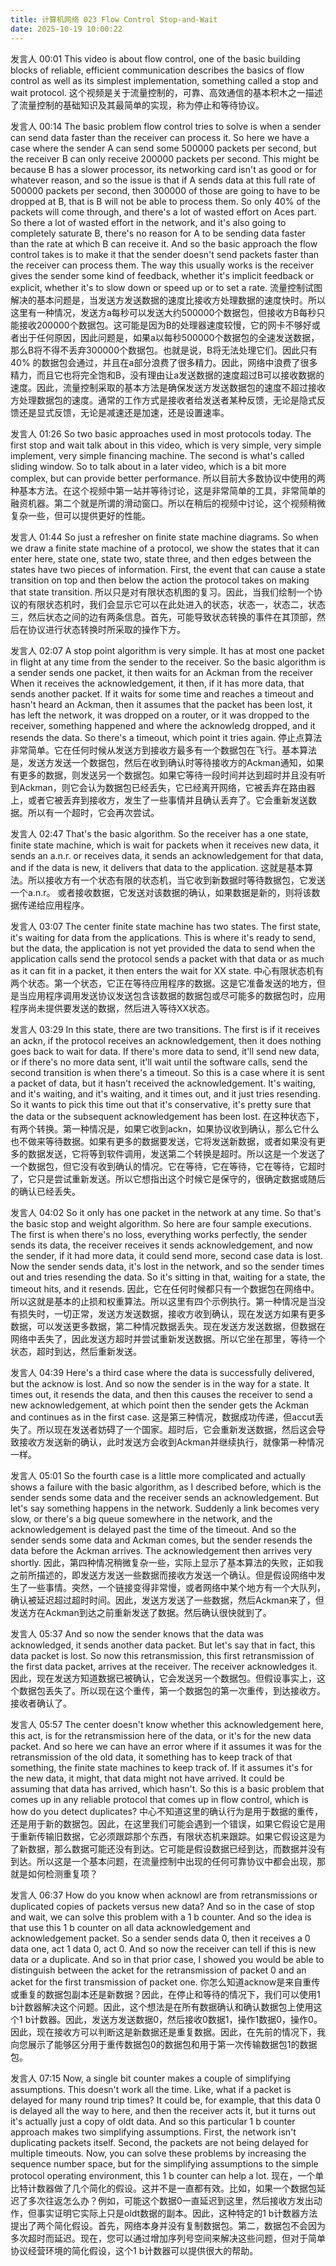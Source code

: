 ```yaml
---
title: 计算机网络 023 Flow Control Stop-and-Wait
date: 2025-10-19 10:00:22
---
```



发言人   00:01
This video is about flow control, one of the basic building blocks of reliable, efficient communication describes the basics of flow control as well as its simplest implementation, something called a stop and wait protocol. 
这个视频是关于流量控制的，可靠、高效通信的基本积木之一描述了流量控制的基础知识及其最简单的实现，称为停止和等待协议。

发言人   00:14
The basic problem flow control tries to solve is when a sender can send data faster than the receiver can process it. So here we have a case where the sender A can send some 500000 packets per second, but the receiver B can only receive 200000 packets per second. This might be because B has a slower processor, its networking card isn't as good or for whatever reason, and so the issue is that if A sends data at this full rate of 500000 packets per second, then 300000 of those are going to have to be dropped at B, that is B will not be able to process them. So only 40% of the packets will come through, and there's a lot of wasted effort on Aces part. So there a lot of wasted effort in the network, and it's also going to completely saturate B, there's no reason for A to be sending data faster than the rate at which B can receive it. And so the basic approach the flow control takes is to make it that the sender doesn't send packets faster than the receiver can process them. The way this usually works is the receiver gives the sender some kind of feedback, whether it's implicit feedback or explicit, whether it's to slow down or speed up or to set a rate. 
流量控制试图解决的基本问题是，当发送方发送数据的速度比接收方处理数据的速度快时。所以这里有一种情况，发送方a每秒可以发送大约500000个数据包，但接收方B每秒只能接收200000个数据包。这可能是因为B的处理器速度较慢，它的网卡不够好或者出于任何原因，因此问题是，如果a以每秒500000个数据包的全速发送数据，那么B将不得不丢弃300000个数据包。也就是说，B将无法处理它们。因此只有40% 的数据包会通过，并且在a部分浪费了很多精力。因此，网络中浪费了很多精力，而且它也将完全饱和B，没有理由让a发送数据的速度超过B可以接收数据的速度。因此，流量控制采取的基本方法是确保发送方发送数据包的速度不超过接收方处理数据包的速度。通常的工作方式是接收者给发送者某种反馈，无论是隐式反馈还是显式反馈，无论是减速还是加速，还是设置速率。

发言人   01:26
So two basic approaches used in most protocols today. The first stop and wait talk about in this video, which is very simple, very simple implement, very simple financing machine. The second is what's called sliding window. So to talk about in a later video, which is a bit more complex, but can provide better performance. 
所以目前大多数协议中使用的两种基本方法。在这个视频中第一站并等待讨论，这是非常简单的工具，非常简单的融资机器。第二个就是所谓的滑动窗口。所以在稍后的视频中讨论，这个视频稍微复杂一些，但可以提供更好的性能。

发言人   01:44
So just a refresher on finite state machine diagrams. So when we draw a finite state machine of a protocol, we show the states that it can enter here, state one, state two, state three, and then edges between the states have two pieces of information. First, the event that can cause a state transition on top and then below the action the protocol takes on making that state transition. 
所以只是对有限状态机图的复习。因此，当我们绘制一个协议的有限状态机时，我们会显示它可以在此处进入的状态，状态一，状态二，状态三，然后状态之间的边有两条信息。首先，可能导致状态转换的事件在其顶部，然后在协议进行状态转换时所采取的操作下方。

发言人   02:07
A stop point algorithm is very simple. It has at most one packet in flight at any time from the sender to the receiver. So the basic algorithm is a sender sends one packet, it then waits for an Ackman from the receiver When it receives the acknowledgement, it then, if it has more data, that sends another packet. If it waits for some time and reaches a timeout and hasn't heard an Ackman, then it assumes that the packet has been lost, it has left the network, it was dropped on a router, or it was dropped to the receiver, something happened and where the acknowledg dropped, and it resends the data. So there's a timeout, which point it tries again. 
停止点算法非常简单。它在任何时候从发送方到接收方最多有一个数据包在飞行。基本算法是，发送方发送一个数据包，然后在收到确认时等待接收方的Ackman通知，如果有更多的数据，则发送另一个数据包。如果它等待一段时间并达到超时并且没有听到Ackman，则它会认为数据包已经丢失，它已经离开网络，它被丢弃在路由器上，或者它被丢弃到接收方，发生了一些事情并且确认丢弃了。它会重新发送数据。所以有一个超时，它会再次尝试。


发言人   02:47
That's the basic algorithm. So the receiver has a one state, finite state machine, which is wait for packets when it receives new data, it sends an a.n.r. or receives data, it sends an acknowledgement for that data, and if the data is new, it delivers that data to the application. 
这就是基本算法。所以接收方有一个状态有限的状态机，当它收到新数据时等待数据包，它发送一个a.n.r。 或者接收数据，它发送对该数据的确认，如果数据是新的，则将该数据传递给应用程序。



发言人   03:07
The center finite state machine has two states. The first state, it's waiting for data from the applications. This is where it's ready to send, but the data, the application is not yet provided the data to send when the application calls send the protocol sends a packet with that data or as much as it can fit in a packet, it then enters the wait for XX state. 
中心有限状态机有两个状态。第一个状态，它正在等待应用程序的数据。这是它准备发送的地方，但是当应用程序调用发送协议发送包含该数据的数据包或尽可能多的数据包时，应用程序尚未提供要发送的数据，然后进入等待XX状态。

发言人   03:29
In this state, there are two transitions. The first is if it receives an ackn, if the protocol receives an acknowledgement, then it does nothing goes back to wait for data. If there's more data to send, it'll send new data, or if there's no more data sent, it'll wait until the software calls, send the second transition is when there's a timeout. So this is a case where it is sent a packet of data, but it hasn't received the acknowledgement. It's waiting, and it's waiting, and it's waiting, and it times out, and it just tries resending. So it wants to pick this time out that it's conservative, it's pretty sure that the data or the subsequent acknowledgement has been lost. 
在这种状态下，有两个转换。第一种情况是，如果它收到ackn，如果协议收到确认，那么它什么也不做来等待数据。如果有更多的数据要发送，它将发送新数据，或者如果没有更多的数据发送，它将等到软件调用，发送第二个转换是超时。所以这是一个发送了一个数据包，但它没有收到确认的情况。它在等待，它在等待，它在等待，它超时了，它只是尝试重新发送。所以它想指出这个时候它是保守的，很确定数据或随后的确认已经丢失。

发言人   04:02
So it only has one packet in the network at any time. So that's the basic stop and weight algorithm. So here are four sample executions. The first is when there's no loss, everything works perfectly, the sender sends its data, the receiver receives it sends acknowledgement, and now the sender, if it had more data, it could send more, second case data is lost. Now the sender sends data, it's lost in the network, and so the sender times out and tries resending the data. So it's sitting in that, waiting for a state, the timeout hits, and it resends. 
因此，它在任何时候都只有一个数据包在网络中。所以这就是基本的止损和权重算法。所以这里有四个示例执行。第一种情况是当没有损失时，一切正常，发送方发送数据，接收方收到确认，现在发送方如果有更多数据，可以发送更多数据，第二种情况数据丢失。现在发送方发送数据，但数据在网络中丢失了，因此发送方超时并尝试重新发送数据。所以它坐在那里，等待一个状态，超时到达，然后重新发送。


发言人   04:39
Here's a third case where the data is successfully delivered, but the acknow is lost. And so now the sender is in the way for a state. It times out, it resends the data, and then this causes the receiver to send a new acknowledgement, at which point then the sender gets the Ackman and continues as in the first case. 
这是第三种情况，数据成功传递，但accut丢失了。所以现在发送者妨碍了一个国家。超时后，它会重新发送数据，然后这会导致接收方发送新的确认，此时发送方会收到Ackman并继续执行，就像第一种情况一样。

发言人   05:01
So the fourth case is a little more complicated and actually shows a failure with the basic algorithm, as I described before, which is the sender sends some data and the receiver sends an acknowledgement. But let's say something happens in the network. Suddenly a link becomes very slow, or there's a big queue somewhere in the network, and the acknowledgement is delayed past the time of the timeout. And so the sender sends some data and Ackman comes, but the sender resends the data before the Ackman arrives. The acknowledgement then arrives very shortly. 
因此，第四种情况稍微复杂一些，实际上显示了基本算法的失败，正如我之前所描述的，即发送方发送一些数据而接收方发送一个确认。但是假设网络中发生了一些事情。突然，一个链接变得非常慢，或者网络中某个地方有一个大队列，确认被延迟超过超时时间。因此，发送方发送了一些数据，然后Ackman来了，但发送方在Ackman到达之前重新发送了数据。然后确认很快就到了。

发言人   05:37
And so now the sender knows that the data was acknowledged, it sends another data packet. But let's say that in fact, this data packet is lost. So now this retransmission, this first retransmission of the first data packet, arrives at the receiver. The receiver acknowledges it. 
因此，现在发送方知道数据已被确认，它会发送另一个数据包。但假设事实上，这个数据包丢失了。所以现在这个重传，第一个数据包的第一次重传，到达接收方。接收者确认了。

发言人   05:57
The center doesn't know whether this acknowledgement here, this act, is for the retransmission here of the data, or it's for the new data packet. And so here we can have an error where if it assumes it was for the retransmission of the old data, it something has to keep track of that something, the finite state machines to keep track of. If it assumes it's for the new data, it might, that data might not have arrived. It could be assuming that data has arrived, which hasn't. So this is a basic problem that comes up in any reliable protocol that comes up in flow control, which is how do you detect duplicates? 
中心不知道这里的确认行为是用于数据的重传，还是用于新的数据包。因此，在这里我们可能会遇到一个错误，如果它假设它是用于重新传输旧数据，它必须跟踪那个东西，有限状态机来跟踪。如果它假设这是为了新数据，那么数据可能还没有到达。它可能是假设数据已经到达，而数据并没有到达。所以这是一个基本问题，在流量控制中出现的任何可靠协议中都会出现，那就是如何检测重复项？

发言人   06:37
How do you know when acknowl are from retransmissions or duplicated copies of packets versus new data? And so in the case of stop and wait, we can solve this problem with a 1 b counter. And so the idea is that use this 1 b counter on all data acknowledgement and acknowledgement packet. So a sender sends data 0, then it receives a 0 data one, act 1 data 0, act 0. And so now the receiver can tell if this is new data or a duplicate. And so in that prior case, I showed you would be able to distinguish between the acket for the retransmission of packet 0 and an acket for the first transmission of packet one. 
你怎么知道acknow是来自重传或重复的数据包副本还是新数据？因此，在停止和等待的情况下，我们可以使用1 b计数器解决这个问题。因此，这个想法是在所有数据确认和确认数据包上使用这个1 b计数器。因此，发送方发送数据0，然后接收0数据1，操作1数据0，操作0。因此，现在接收方可以判断这是新数据还是重复数据。因此，在先前的情况下，我向您展示了能够区分用于重传数据包0的数据包和用于第一次传输数据包1的数据包。

发言人   07:15
Now, a single bit counter makes a couple of simplifying assumptions. This doesn't work all the time. Like, what if a packet is delayed for many round trip times? It could be, for example, that this data 0 is delayed all the way to here, and then the receiver acts it, but it turns out it's actually just a copy of oldt data. And so this particular 1 b counter approach makes two simplifying assumptions. First, the network isn't duplicating packets itself. Second, the packets are not being delayed for multiple timeouts. Now, you can solve these problems by increasing the sequence number space, but for the simplifying assumptions to the simple protocol operating environment, this 1 b counter can help a lot. 
现在，一个单比特计数器做了几个简化的假设。这并不是一直都有效。比如，如果一个数据包延迟了多次往返怎么办？例如，可能这个数据0一直延迟到这里，然后接收方发出动作，但事实证明它实际上只是oldt数据的副本。因此，这种特定的1 b计数器方法提出了两个简化假设。首先，网络本身并没有复制数据包。第二，数据包不会因为多次超时而延迟。现在，您可以通过增加序列号空间来解决这些问题，但对于简单协议经营环境的简化假设，这个1 b计数器可以提供很大的帮助。